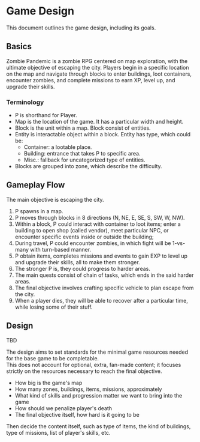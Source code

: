 # Game Design

This document outlines the game design, including its goals.

## Basics

Zombie Pandemic is a zombie RPG centered on map exploration, with the ultimate objective of escaping the city. Players begin in a specific location on the map and navigate through blocks to enter buildings, loot containers, encounter zombies, and complete missions to earn XP, level up, and upgrade their skills.

### Terminology

- P is shorthand for Player.
- Map is the location of the game. It has a particular width and height.
- Block is the unit within a map. Block consist of entities.
- Entity is interactable object within a block. Entity has type, which could be:
  - Container: a lootable place.
  - Building: entrance that takes P to specific area.
  - Misc.: fallback for uncategorized type of entities.
- Blocks are grouped into zone, which describe the difficulty.

## Gameplay Flow

The main objective is escaping the city.

1. P spawns in a map.
2. P moves through blocks in 8 directions (N, NE, E, SE, S, SW, W, NW).
3. Within a block, P could interact with container to loot items; enter a building to open shop (called vendor), meet particular NPC, or encounter specific events inside or outside the building;
4. During travel, P could encounter zombies, in which fight will be 1-vs-many with turn-based manner.
5. P obtain items, completes missions and events to gain EXP to level up and upgrade their skills, all to make them stronger.
6. The stronger P is, they could progress to harder areas.
7. The main quests consist of chain of tasks, which ends in the said harder areas.
8. The final objective involves crafting specific vehicle to plan escape from the city.
9. When a player dies, they will be able to recover after a particular time, while losing some of their stuff.

## Design

TBD

The design aims to set standards for the minimal game resources needed for the base game to be completable.  
This does not account for optional, extra, fan-made content; it focuses strictly on the resources necessary to reach the final objective.

- How big is the game's map
- How many zones, buildings, items, missions, approximately
- What kind of skills and progression matter we want to bring into the game
- How should we penalize player's death
- The final objective itself, how hard is it going to be

Then decide the content itself, such as type of items, the kind of buildings, type of missions, list of player's skills, etc.